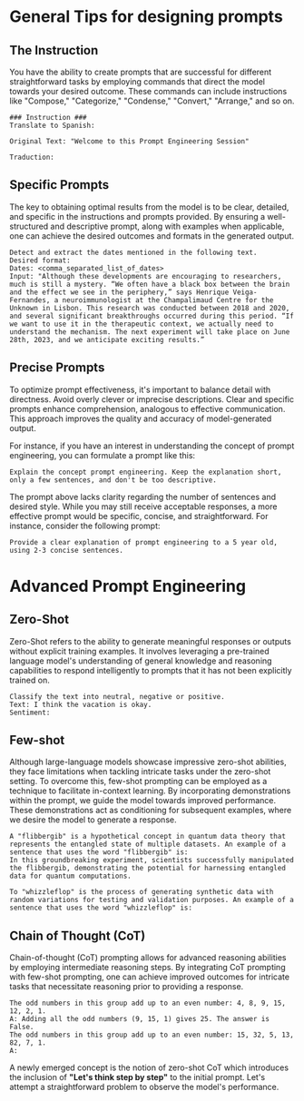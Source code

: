 # General Tips for designing prompts

## The Instruction
You have the ability to create prompts that are successful for different straightforward tasks by employing commands that direct the model towards your desired outcome. These commands can include instructions like "Compose," "Categorize," "Condense," "Convert," "Arrange," and so on.

```
### Instruction ###
Translate to Spanish:

Original Text: "Welcome to this Prompt Engineering Session"

Traduction:
```

## Specific Prompts

The key to obtaining optimal results from the model is to be clear, detailed, and specific in the instructions and prompts provided. By ensuring a well-structured and descriptive prompt, along with examples when applicable, one can achieve the desired outcomes and formats in the generated output.

```
Detect and extract the dates mentioned in the following text.
Desired format:
Dates: <comma_separated_list_of_dates>
Input: "Although these developments are encouraging to researchers, much is still a mystery. “We often have a black box between the brain and the effect we see in the periphery,” says Henrique Veiga-Fernandes, a neuroimmunologist at the Champalimaud Centre for the Unknown in Lisbon. This research was conducted between 2018 and 2020, and several significant breakthroughs occurred during this period. “If we want to use it in the therapeutic context, we actually need to understand the mechanism. The next experiment will take place on June 28th, 2023, and we anticipate exciting results.”
````

## Precise Prompts

To optimize prompt effectiveness, it's important to balance detail with directness. Avoid overly clever or imprecise descriptions. Clear and specific prompts enhance comprehension, analogous to effective communication. This approach improves the quality and accuracy of model-generated output.

For instance, if you have an interest in understanding the concept of prompt engineering, you can formulate a prompt like this:

```
Explain the concept prompt engineering. Keep the explanation short, only a few sentences, and don't be too descriptive.
```


The prompt above lacks clarity regarding the number of sentences and desired style. While you may still receive acceptable responses, a more effective prompt would be specific, concise, and straightforward. For instance, consider the following prompt: 

```
Provide a clear explanation of prompt engineering to a 5 year old, using 2-3 concise sentences.
```


# Advanced Prompt Engineering

## Zero-Shot


Zero-Shot refers to the ability to generate meaningful responses or outputs without explicit training examples. It involves leveraging a pre-trained language model's understanding of general knowledge and reasoning capabilities to respond intelligently to prompts that it has not been explicitly trained on.

```
Classify the text into neutral, negative or positive. 
Text: I think the vacation is okay.
Sentiment:
```

## Few-shot

Although large-language models showcase impressive zero-shot abilities, they face limitations when tackling intricate tasks under the zero-shot setting. To overcome this, few-shot prompting can be employed as a technique to facilitate in-context learning. By incorporating demonstrations within the prompt, we guide the model towards improved performance. These demonstrations act as conditioning for subsequent examples, where we desire the model to generate a response.

```
A "flibbergib" is a hypothetical concept in quantum data theory that represents the entangled state of multiple datasets. An example of a sentence that uses the word "flibbergib" is:
In this groundbreaking experiment, scientists successfully manipulated the flibbergib, demonstrating the potential for harnessing entangled data for quantum computations.

To "whizzleflop" is the process of generating synthetic data with random variations for testing and validation purposes. An example of a sentence that uses the word "whizzleflop" is:
```

## Chain of Thought (CoT)

Chain-of-thought (CoT) prompting allows for advanced reasoning abilities by employing intermediate reasoning steps. By integrating CoT prompting with few-shot prompting, one can achieve improved outcomes for intricate tasks that necessitate reasoning prior to providing a response.

```
The odd numbers in this group add up to an even number: 4, 8, 9, 15, 12, 2, 1.
A: Adding all the odd numbers (9, 15, 1) gives 25. The answer is False.
The odd numbers in this group add up to an even number: 15, 32, 5, 13, 82, 7, 1. 
A:
```

A newly emerged concept is the notion of zero-shot CoT which introduces the inclusion of **"Let's think step by step"** to the initial prompt. Let's attempt a straightforward problem to observe the model's performance.
